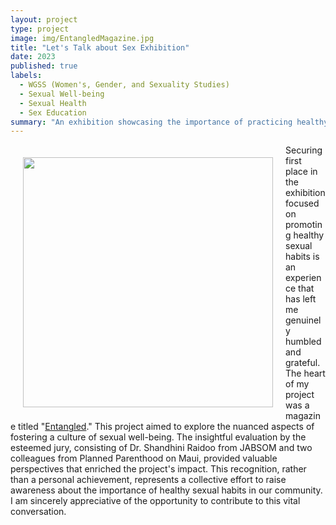 ```yaml
---
layout: project
type: project
image: img/EntangledMagazine.jpg
title: "Let's Talk about Sex Exhibition"
date: 2023
published: true
labels:
  - WGSS (Women's, Gender, and Sexuality Studies)
  - Sexual Well-being
  - Sexual Health
  - Sex Education
summary: "An exhibition showcasing the importance of practicing healthy sexual habits."
---
```

<img align='left' src='https://ktam808.github.io/img/EntangledMagazine.jpg' width='400' HSPACE='20' VSPACE='20'> 

Securing first place in the exhibition focused on promoting healthy sexual habits is an experience that has left me genuinely humbled and grateful. The heart of my project was a magazine titled "[Entangled](https://issuu.com/ktam808/docs/wgss_let_s_talk_about_sex_project)." This project aimed to explore the nuanced aspects of fostering a culture of sexual well-being. The insightful evaluation by the esteemed jury, consisting of Dr. Shandhini Raidoo from JABSOM and two colleagues from Planned Parenthood on Maui, provided valuable perspectives that enriched the project's impact. This recognition, rather than a personal achievement, represents a collective effort to raise awareness about the importance of healthy sexual habits in our community. I am sincerely appreciative of the opportunity to contribute to this vital conversation.
